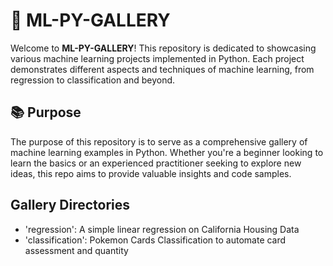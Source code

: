# 🧠 ML-PY-GALLERY

Welcome to **ML-PY-GALLERY**! This repository is dedicated to showcasing various machine learning projects implemented in Python. Each project demonstrates different aspects and techniques of machine learning, from regression to classification and beyond.

## 📚 Purpose

The purpose of this repository is to serve as a comprehensive gallery of machine learning examples in Python. Whether you're a beginner looking to learn the basics or an experienced practitioner seeking to explore new ideas, this repo aims to provide valuable insights and code samples.

## Gallery Directories

- 'regression': A simple linear regression on California Housing Data
- 'classification': Pokemon Cards Classification to automate card assessment and quantity